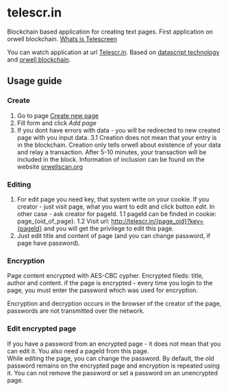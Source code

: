 # telescr.in
Blockchain based application for creating text pages. First application on orwell blockchain. [Whats is Telescreen](https://en.wikipedia.org/wiki/Telescreen)

You can watch application at url [Telescr.in](https://telescr.in). Based on [datascript technology](https://github.com/gettocat/orwelldb) and [orwell blockchain](https://github.com/gettocat/orwell).



## Usage guide


### Create
1. Go to page [Create new page](https://telescr.in)
2. Fill form and click *Add page*
3. If you dont have errors with data - you will be redirected to new created page with you input data.
3.1 Creation does not mean that your entry is in the blockchain. Creation only tells orwell about existence of your data and relay a transaction. After 5-10 minutes, your transaction will be included in the block. Information of inclusion can be found on the website [orwellscan.org](http://orwellscan.org)


### Editing
1. For edit page you need key, that system write on your cookie. If you creator - just visit page, what you want to edit and click button *edit*. In other case - ask creator for pageId.
1.1 pageId can be finded in cookie: page_{oid_of_page}.
1.2 Visit url: http://telescr.in/{page_oid}?key={pageId} and you will get the privilege to edit this page.
2. Just edit title and content of page (and you can change password, if page have password).


### Encryption
Page content encrypted with AES-CBC cypher. Encrypted fileds: title, author and content. if the page is encrypted - every time you login to the page, you must enter the password which was used for encryption.

Encryption and decryption occurs in the browser of the creator of the page, passwords are not transmitted over the network.

### Edit encrypted page
If you have a password from an encrypted page - it does not mean that you can edit it. You also need a pageId from this page. \
While editing the page, you can change the password. By default, the old password remains on the encrypted page and encryption is repeated using it. You can not remove the password or set a password on an unencrypted page.
